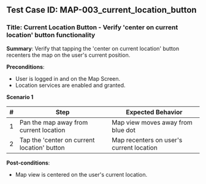 ## Test Case ID: MAP-003_current_location_button
### Title: Current Location Button - Verify 'center on current location' button functionality

**Summary**: Verify that tapping the 'center on current location' button recenters the map on the user's current position.

**Preconditions**: 
- User is logged in and on the Map Screen.
- Location services are enabled and granted.

**Scenario 1**

| # | Step                                      | Expected Behavior                                       |
|---|-------------------------------------------|--------------------------------------------------------|
| 1 | Pan the map away from current location    | Map view moves away from blue dot                       |
| 2 | Tap the 'center on current location' button | Map recenters on user's current location               |

**Post-conditions**:
- Map view is centered on the user's current location.

